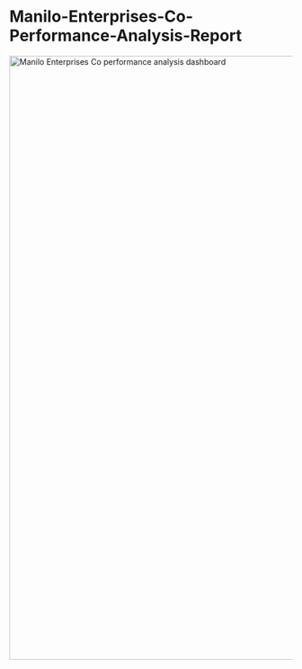 # Manilo-Enterprises-Co-Performance-Analysis-Report
<img width="1073" alt="Manilo Enterprises   Co performance analysis dashboard" src="https://github.com/user-attachments/assets/0d8e82a6-ffee-40e1-9047-a7aa3c2e2d90" />

